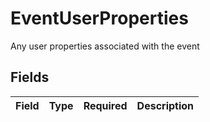 # EventUserProperties

Any user properties associated with the event


## Fields

| Field       | Type        | Required    | Description |
| ----------- | ----------- | ----------- | ----------- |